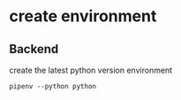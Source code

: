 # create environment

## Backend

create the latest python version environment

```shell
pipenv --python python
```